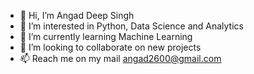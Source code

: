 - 👋 Hi, I’m Angad Deep Singh
- 👀 I’m interested in Python, Data Science and Analytics
- 🌱 I’m currently learning Machine Learning
- 💞️ I’m looking to collaborate on new projects
- 📫 Reach me on my mail angad2600@gmail.com

<!---
angad26/angad26 is a ✨ special ✨ repository because its `README.md` (this file) appears on your GitHub profile.
You can click the Preview link to take a look at your changes.
--->
